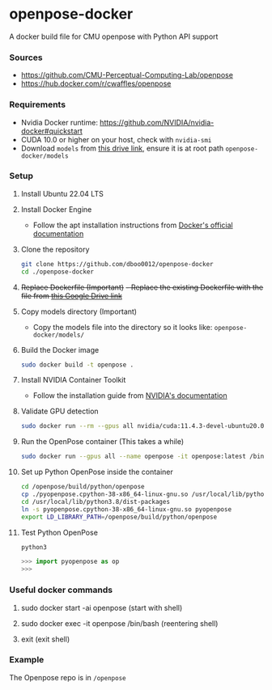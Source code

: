 # openpose-docker
A docker build file for CMU openpose with Python API support

### Sources
- https://github.com/CMU-Perceptual-Computing-Lab/openpose
- https://hub.docker.com/r/cwaffles/openpose

### Requirements
- Nvidia Docker runtime: https://github.com/NVIDIA/nvidia-docker#quickstart
- CUDA 10.0 or higher on your host, check with `nvidia-smi`
- Download `models` from [this drive link](https://drive.google.com/drive/folders/16Q0DSqVUwp4e7sV7BXrS64S-094m7RNk?usp=drive_link), ensure it is at root path `openpose-docker/models`

### Setup

1. Install Ubuntu 22.04 LTS

2. Install Docker Engine
   - Follow the apt installation instructions from [Docker's official documentation](https://docs.docker.com/engine/install/ubuntu/)

3. Clone the repository
   ```bash
   git clone https://github.com/dboo0012/openpose-docker
   cd ./openpose-docker
   ```

4. ~~Replace Dockerfile (Important)~~
  ~~- Replace the existing Dockerfile with the file from [this Google Drive link](https://drive.google.com/file/d/1cfEdG10LpZe4FPVj3aIzd8i8ZbrFBhHz/view?usp=drive_link)~~

5. Copy models directory (Important)
   - Copy the models file into the directory so it looks like: `openpose-docker/models/`

6. Build the Docker image
   ```bash
   sudo docker build -t openpose .
   ```

7. Install NVIDIA Container Toolkit
   - Follow the installation guide from [NVIDIA's documentation](https://docs.nvidia.com/datacenter/cloud-native/container-toolkit/latest/install-guide.html)

8. Validate GPU detection
   ```bash
   sudo docker run --rm --gpus all nvidia/cuda:11.4.3-devel-ubuntu20.04 nvidia-smi
   ```

9. Run the OpenPose container (This takes a while)
   ```bash
   sudo docker run --gpus all --name openpose -it openpose:latest /bin/bash
   ```

10. Set up Python OpenPose inside the container
    ```bash
    cd /openpose/build/python/openpose
    cp ./pyopenpose.cpython-38-x86_64-linux-gnu.so /usr/local/lib/python3.8/dist-packages
    cd /usr/local/lib/python3.8/dist-packages
    ln -s pyopenpose.cpython-38-x86_64-linux-gnu.so pyopenpose
    export LD_LIBRARY_PATH=/openpose/build/python/openpose
    ```

11. Test Python OpenPose
    ```bash
    python3
    ```
    ```python
    >>> import pyopenpose as op
    >>> 
    ```

### Useful docker commands

1. sudo docker start -ai openpose (start with shell)

2. sudo docker exec -it openpose /bin/bash (reentering shell)

3. exit (exit shell)

### Example
The Openpose repo is in `/openpose`